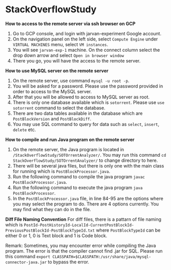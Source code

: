 # StackOverflowStudy
**How to access to the remote server via ssh browser on GCP**
1. Go to GCP console, and login with jarvan-experiment Google account.
2. On the navigation panel on the left side, select `Compute Engine` under `VIRTUAL MACHINES` menu, select `VM instances`.
3. You will see `jarvan-exp-1` machine. On the connect column select the drop down arrow and select `Open in browser window`
4. There you go, you will have the access to the remote server.

**How to use MySQL server on the remote server**
1. On the remote server, use command `mysql -u root -p`.
2. You will be asked for a password. Please use the password provided in order to access to the MySQL server.
3. After that you will be allowed to access to MySQL server as root.
4. There is only one database available which is `sotorrent`. Please use `use sotorrent` command to select the database.
5. There are two data tables available in the database which are `PostBlockVersion` and `PostBlockDiff`.
6. You may use SQL command to query for data such as `select`, `insert`, `delete` etc.

**How to compile and run Java program on the remote server**
1. On the remote server, the Java program is located in `/StackOverflowStudy/SOTOrrentAnalyzer/`. You may run this command `cd StackOverflowStudy/SOTOrrentAnalyzer/` to change directory to here.
2. There will be several java files, but there is only one with the main class for running which is `PostBlockProcessor.java`.
3. Run the following command to compile the java program `javac PostBlockProcessor.java`.
4. Run the following command to execute the java program `java PostBlockProcessor`.
5. In the `PostBlockProcessor.java` file, in line 84-95 are the options where you may select the program to do. There are 4 options currently. You may find what they can do in the file.

**Diff File Naming Convention**
For diff files, there is a pattarn of file naming which is `PostId-PostHistoryId-LocalId-CurrentPostBlockId-PreviousPostBlockId-PostBlockTypeId.txt` where `PostBlockTypeId` can be either 0 or 1, 0 is Text block and 1 is Code block.

Remark: Sometimes, you may encounter error while compiling the Java program. The error is that the compiler cannot find .jar for SQL. Please run this command `export CLASSPATH=$CLASSPATH:/usr/share/java/mysql-connector-java.jar` to bypass the error.
